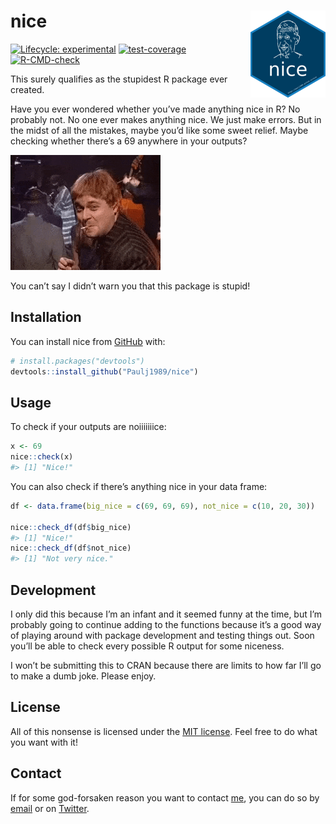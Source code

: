 
<!-- README.md is generated from README.Rmd. Please edit that file -->

# nice <a href="https://paulj1989.github.io/nice/"><img src="man/figures/logo.png" align="right" height="139" /></a>

<!-- badges: start -->

[![Lifecycle:
experimental](https://img.shields.io/badge/lifecycle-experimental-orange.svg)](https://lifecycle.r-lib.org/articles/stages.html#experimental)
[![test-coverage](https://github.com/Paulj1989/nice/actions/workflows/test-coverage.yaml/badge.svg)](https://github.com/Paulj1989/nice/actions/workflows/test-coverage.yaml)
[![R-CMD-check](https://github.com/Paulj1989/nice/actions/workflows/R-CMD-check.yaml/badge.svg)](https://github.com/Paulj1989/nice/actions/workflows/R-CMD-check.yaml)
<!-- badges: end -->

This surely qualifies as the stupidest R package ever created.

Have you ever wondered whether you’ve made anything nice in R? No
probably not. No one ever makes anything nice. We just make errors. But
in the midst of all the mistakes, maybe you’d like some sweet relief.
Maybe checking whether there’s a 69 anywhere in your outputs?

![](man/figures/nice.gif)

You can’t say I didn’t warn you that this package is stupid!

## Installation

You can install nice from [GitHub](https://github.com/) with:

``` r
# install.packages("devtools")
devtools::install_github("Paulj1989/nice")
```

## Usage

To check if your outputs are noiiiiiiice:

``` r
x <- 69
nice::check(x)
#> [1] "Nice!"
```

You can also check if there’s anything nice in your data frame:

``` r
df <- data.frame(big_nice = c(69, 69, 69), not_nice = c(10, 20, 30))

nice::check_df(df$big_nice)
#> [1] "Nice!"
nice::check_df(df$not_nice)
#> [1] "Not very nice."
```

## Development

I only did this because I’m an infant and it seemed funny at the time,
but I’m probably going to continue adding to the functions because it’s
a good way of playing around with package development and testing things
out. Soon you’ll be able to check every possible R output for some
niceness.

I won’t be submitting this to CRAN because there are limits to how far
I’ll go to make a dumb joke. Please enjoy.

## License

All of this nonsense is licensed under the [MIT license](LICENSE.md).
Feel free to do what you want with it!

## Contact

If for some god-forsaken reason you want to contact
[me](https://github.com/paulj1989), you can do so by
[email](mailto:paul@paulrjohnson.net) or on
[Twitter](https://twitter.com/paul_johnson89).
